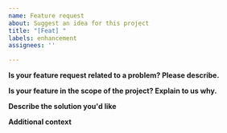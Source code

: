 ```yaml
---
name: Feature request
about: Suggest an idea for this project
title: "[Feat] "
labels: enhancement
assignees: ''

---
```


**Is your feature request related to a problem? Please describe.**
<!-- A clear and concise description of what the problem is. Ex. I'm always frustrated when [...] -->

**Is your feature in the scope of the project? Explain to us why.**
<!-- A clear and concise description of your answer. -->

**Describe the solution you'd like**
<!-- A clear and concise description of what you want to happen. -->

**Additional context**
<!-- Add any other context or screenshots about the feature request here. -->
